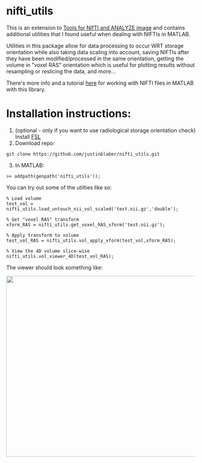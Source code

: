 # nifti_utils
This is an extension to [Tools for NIfTI and ANALYZE image](https://www.mathworks.com/matlabcentral/fileexchange/8797-tools-for-nifti-and-analyze-image) and contains additional utilities that I found useful when dealing with NIFTIs in MATLAB. 

Utilities in this package allow for data processing to occur WRT storage orientation while also taking data scaling into account, saving NIFTIs after they have been modified/processed in the same orientation, getting the volume in "voxel RAS" orientation which is useful for plotting results without resampling or reslicing the data, and more...

There's more info and a tutorial [here](http://justinblaber.org/nifti-files-in-matlab/) for working with NIFTI files in MATLAB with this library.

# Installation instructions:
1) (optional - only if you want to use radiological storage orientation check) Install [FSL](https://fsl.fmrib.ox.ac.uk/fsl/fslwiki)
2) Download repo:
```
git clone https://github.com/justinblaber/nifti_utils.git
```
3) In MATLAB:
```
>> addpath(genpath('nifti_utils'));
```
You can try out some of the utilties like so:
```
% Load volume
test_vol = nifti_utils.load_untouch_nii_vol_scaled('test.nii.gz','double');

% Get "voxel RAS" transform
xform_RAS = nifti_utils.get_voxel_RAS_xform('test.nii.gz');

% Apply transform to volume
test_vol_RAS = nifti_utils.vol_apply_xform(test_vol,xform_RAS);

% View the 4D volume slice-wise
nifti_utils.vol_viewer_4D(test_vol_RAS);
```
The viewer should look something like:
<p align="center">
  <img width="558" height="481"  src="https://i.imgur.com/qyLYnPl.png">
</p>
